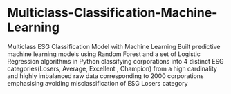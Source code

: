 # Multiclass-Classification-Machine-Learning
 Multiclass ESG Classification Model with Machine Learning
Built predictive machine learning models using Random Forest and a set of Logistic Regression algorithms in Python classifying corporations into 4 distinct ESG categories(Losers, Average, Excellent , Champion) from a high cardinality and highly imbalanced raw data corresponding to 2000 corporations emphasising avoiding misclassification of ESG Losers category
